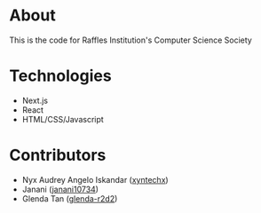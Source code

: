 # About
This is the code for Raffles Institution's Computer Science Society

# Technologies
- Next.js
- React
- HTML/CSS/Javascript

# Contributors
- Nyx Audrey Angelo Iskandar ([xyntechx](https://github.com/xyntechx))
- Janani ([janani10734](https://github.com/janani10734))
- Glenda Tan ([glenda-r2d2](https://github.com/glenda-r2d2))
